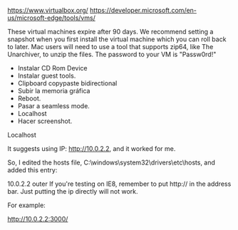 https://www.virtualbox.org/
https://developer.microsoft.com/en-us/microsoft-edge/tools/vms/

These virtual machines expire after 90 days. We recommend setting a snapshot when you first install the virtual machine which you can roll back to later. Mac users will need to use a tool that supports zip64, like The Unarchiver, to unzip the files.
The password to your VM is "Passw0rd!"


- Instalar CD Rom Device
- Instalar guest tools.
- Clipboard copypaste bidirectional
- Subir la memoria gráfica
- Reboot.
- Pasar a seamless mode.
- Localhost
- Hacer screenshot.

Localhost

It suggests using IP: http://10.0.2.2, and it worked for me.

So, I edited the hosts file, C:\windows\system32\drivers\etc\hosts, and added this entry:

10.0.2.2   outer
If you're testing on IE8, remember to put http:// in the address bar. Just putting the ip directly will not work.

For example:

http://10.0.2.2:3000/
